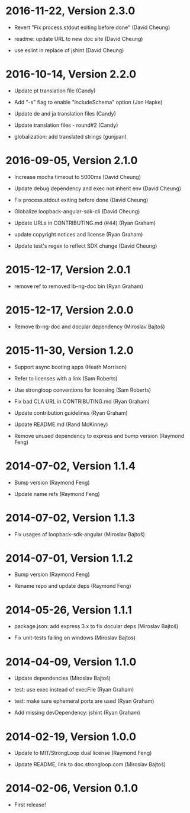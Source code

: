 2016-11-22, Version 2.3.0
=========================

 * Revert "Fix process.stdout exiting before done" (David Cheung)

 * readme: update URL to new doc site (David Cheung)

 * use eslint in replace of jshint (David Cheung)


2016-10-14, Version 2.2.0
=========================

 * Update pt translation file (Candy)

 * Add "-s" flag to enable "includeSchema" option (Jan Hapke)

 * Update de and ja translation files (Candy)

 * Update translation files - round#2 (Candy)

 * globalization: add translated strings (gunjpan)


2016-09-05, Version 2.1.0
=========================

 * Increase mocha timeout to 5000ms (David Cheung)

 * Update debug dependency and exec not inherit env (David Cheung)

 * Fix process.stdout exiting before done (David Cheung)

 * Globalize loopback-angular-sdk-cli (David Cheung)

 * Update URLs in CONTRIBUTING.md (#44) (Ryan Graham)

 * update copyright notices and license (Ryan Graham)

 * Update test's regex to reflect SDK change (David Cheung)


2015-12-17, Version 2.0.1
=========================

 * remove ref to removed lb-ng-doc bin (Ryan Graham)


2015-12-17, Version 2.0.0
=========================

 * Remove lb-ng-doc and docular dependency (Miroslav Bajtoš)


2015-11-30, Version 1.2.0
=========================

 * Support async booting apps (Heath Morrison)

 * Refer to licenses with a link (Sam Roberts)

 * Use strongloop conventions for licensing (Sam Roberts)

 * Fix bad CLA URL in CONTRIBUTING.md (Ryan Graham)

 * Update contribution guidelines (Ryan Graham)

 * Update README.md (Rand McKinney)

 * Remove unused dependency to express and bump version (Raymond Feng)


2014-07-02, Version 1.1.4
=========================

 * Bump version (Raymond Feng)

 * Update name refs (Raymond Feng)


2014-07-02, Version 1.1.3
=========================

 * Fix usages of loopback-sdk-angular (Miroslav Bajtoš)


2014-07-01, Version 1.1.2
=========================

 * Bump version (Raymond Feng)

 * Rename repo and update deps (Raymond Feng)


2014-05-26, Version 1.1.1
=========================

 * package.json: add express 3.x to fix docular deps (Miroslav Bajtoš)

 * Fix unit-tests failing on windows (Miroslav Bajtos)


2014-04-09, Version 1.1.0
=========================

 * Update dependencies (Miroslav Bajtoš)

 * test: use exec instead of execFile (Ryan Graham)

 * test: make sure ephemeral ports are used (Ryan Graham)

 * Add missing devDependency: jshint (Ryan Graham)


2014-02-19, Version 1.0.0
=========================

 * Update to MIT/StrongLoop dual license (Raymond Feng)

 * Update README, link to doc.strongloop.com (Miroslav Bajtoš)


2014-02-06, Version 0.1.0
=========================

 * First release!
